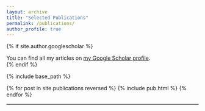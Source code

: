 ```yaml
---
layout: archive
title: "Selected Publications"
permalink: /publications/
author_profile: true
---
```


{% if site.author.googlescholar %}
  <div class="wordwrap">You can find all my articles on <a href="{{site.author.googlescholar}}">my Google Scholar profile</a>.</div>
{% endif %}

{% include base_path %}
<table id="pub" width="100%" cellspacing="0" cellpadding="0" border="None">
<tbody>
{% for post in site.publications reversed %}
  <tr> {% include pub.html %} </tr>
{% endfor %}
</tbody>
</table>